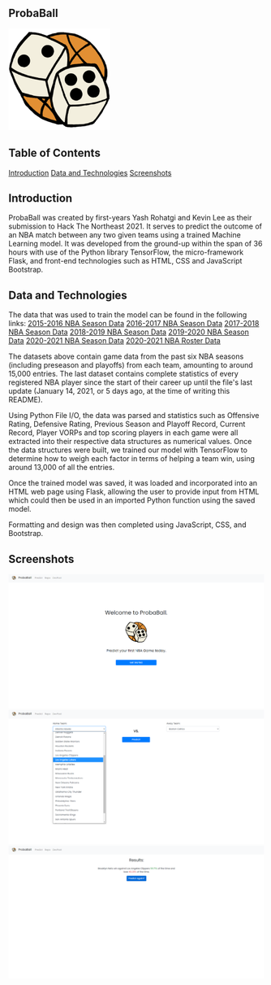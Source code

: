 ## ProbaBall

![logo](/static/probaball_logo.png/)

## Table of Contents
[Introduction](#introduction)
[Data and Technologies](#data-and-technologies)
[Screenshots](#screenshots)

## Introduction
ProbaBall was created by first-years Yash Rohatgi and Kevin Lee as their submission to Hack The Northeast 2021.
It serves to predict the outcome of an NBA match between any two given teams using a trained Machine Learning model.
It was developed from the ground-up within the span of 36 hours with use of the Python library TensorFlow, the micro-framework
Flask, and front-end technologies such as HTML, CSS and JavaScript Bootstrap.


## Data and Technologies
The data that was used to train the model can be found in the following links:
[2015-2016 NBA Season Data](#http://data.nba.com/data/10s/v2015/json/mobile_teams/nba/2015/league/00_full_schedule.json)
[2016-2017 NBA Season Data](#http://data.nba.com/data/10s/v2015/json/mobile_teams/nba/2016/league/00_full_schedule.json)
[2017-2018 NBA Season Data](#http://data.nba.com/data/10s/v2015/json/mobile_teams/nba/2017/league/00_full_schedule.json)
[2018-2019 NBA Season Data](#http://data.nba.com/data/10s/v2015/json/mobile_teams/nba/2018/league/00_full_schedule.json)
[2019-2020 NBA Season Data](#http://data.nba.com/data/10s/v2015/json/mobile_teams/nba/2019/league/00_full_schedule.json)
[2020-2021 NBA Season Data](#http://data.nba.com/data/10s/v2015/json/mobile_teams/nba/2020/league/00_full_schedule.json)
[2020-2021 NBA Roster Data](#https://raw.githubusercontent.com/alexnoob/BasketBall-GM-Rosters/master/2020-21.NBA.Roster.json)

The datasets above contain game data from the past six NBA seasons (including preseason and playoffs) from each team, amounting to around
15,000 entries. The last dataset contains complete statistics of every registered NBA player since the start of their career up until
the file's last update (January 14, 2021, or 5 days ago, at the time of writing this README).

Using Python File I/O, the data was parsed and statistics such as Offensive Rating, Defensive Rating, Previous Season and Playoff Record,
Current Record, Player VORPs and top scoring players in each game were all extracted into their respective data structures as numerical values.
Once the data structures were built, we trained our model with TensorFlow to determine how to weigh each factor in terms of helping a team win, using around 
13,000 of all the entries.

Once the trained model was saved, it was loaded and incorporated into an HTML web page using Flask, allowing the user to provide input from HTML
which could then be used in an imported Python function using the saved model.

Formatting and design was then completed using JavaScript, CSS, and Bootstrap.


## Screenshots
![Homepage](/static/indexss.png/)
![Predictpage](/static/predictss.png/)
![Resultpage](/static/resultsss.png/)
